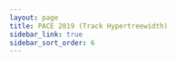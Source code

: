```yaml
---
layout: page
title: PACE 2019 (Track Hypertreewidth)
sidebar_link: true
sidebar_sort_order: 6
---
```

